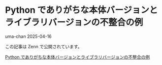 # Python でありがちな本体バージョンとライブラリバージョンの不整合の例
uma-chan
2025-04-16

この記事は Zenn で公開されています。

[Python
でありがちな本体バージョンとライブラリバージョンの不整合の例](https://zenn.dev/genda_jp/articles/2025-04-16-issue-with-python-libraries)
